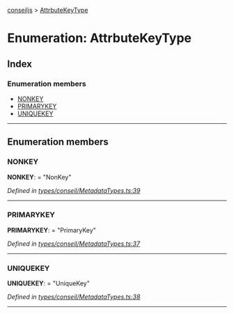 [conseiljs](../README.md) > [AttrbuteKeyType](../enums/attrbutekeytype.md)

# Enumeration: AttrbuteKeyType

## Index

### Enumeration members

* [NONKEY](attrbutekeytype.md#nonkey)
* [PRIMARYKEY](attrbutekeytype.md#primarykey)
* [UNIQUEKEY](attrbutekeytype.md#uniquekey)

---

## Enumeration members

<a id="nonkey"></a>

###  NONKEY

**NONKEY**:  = "NonKey"

*Defined in [types/conseil/MetadataTypes.ts:39](https://github.com/Cryptonomic/ConseilJS/blob/9f42371/src/types/conseil/MetadataTypes.ts#L39)*

___
<a id="primarykey"></a>

###  PRIMARYKEY

**PRIMARYKEY**:  = "PrimaryKey"

*Defined in [types/conseil/MetadataTypes.ts:37](https://github.com/Cryptonomic/ConseilJS/blob/9f42371/src/types/conseil/MetadataTypes.ts#L37)*

___
<a id="uniquekey"></a>

###  UNIQUEKEY

**UNIQUEKEY**:  = "UniqueKey"

*Defined in [types/conseil/MetadataTypes.ts:38](https://github.com/Cryptonomic/ConseilJS/blob/9f42371/src/types/conseil/MetadataTypes.ts#L38)*

___

